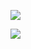 ![](http://github-profile-summary-cards.vercel.app/api/cards/profile-details?username=k1rof18&layout=compact&show_icons=true&theme=onedark)

![](https://github-readme-stats.vercel.app/api/top-langs/?username=k1rof18&layout=compact&show_icons=true&theme=onedark)
